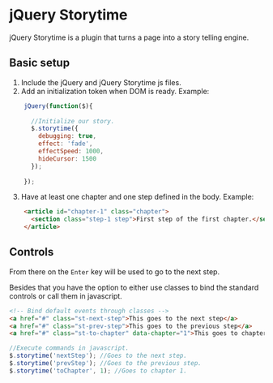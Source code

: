 jQuery Storytime
================

jQuery Storytime is a plugin that turns a page into a story telling engine.


Basic setup
-----------

1. Include the jQuery and jQuery Storytime js files.
2. Add an initialization token when DOM is ready. Example:
```javascript
    jQuery(function($){
      
      //Initialize our story.
      $.storytime({
        debugging: true,
        effect: 'fade',
        effectSpeed: 1000,
        hideCursor: 1500
      });
      
    });
```

3. Have at least one chapter and one step defined in the body. Example:
```html
    <article id="chapter-1" class="chapter">
      <section class="step-1 step">First step of the first chapter.</section>
    </article>
```

Controls
--------

From there on the `Enter` key will be used to go to the next step.

Besides that you have the option to either use classes to bind the standard controls or call them in javascript.
```html
<!-- Bind default events through classes -->
<a href="#" class="st-next-step">This goes to the next step</a>
<a href="#" class="st-prev-step">This goes to the previous step</a>
<a href="#" class="st-to-chapter" data-chapter="1">This goes to chapter 1</a>
```
```javascript
//Execute commands in javascript.
$.storytime('nextStep'); //Goes to the next step.
$.storytime('prevStep'); //Goes to the previous step.
$.storytime('toChapter', 1); //Goes to chapter 1.
```
